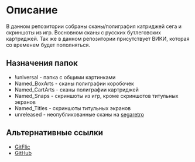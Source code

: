 # Описание

В данном репозитории собраны сканы/полиграфия катриджей сега и скриншоты из игр. Восновном сканы с русских бутлеговских картриджей. Так же в данном репозитории присутствует ВИКИ, которая со временем будет пополняться.

## Назначения папок

- !universal - папка с общими картинками
- Named_BoxArts - сканы полиграфии коробочек
- Named_CartArts - сканы полиграфии картриджей
- Named_Snaps - скриншоты из игр, кроме скриншотов титульных экранов
- Named_Titles - скриншоты титульных экранов
- unreleased - неопубликованные сканы на [segaretro](https://segaretro.org/Main_Page)

## Альтернативные ссылки

- [GitFlic](https://gitflic.ru/project/segamark/sega-genesis-thumbnails)
- [GitHub](https://github.com/SegaMark7/sega-genesis-thumbnails)


